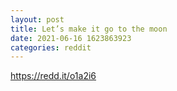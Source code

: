 ```yaml
--- 
layout: post 
title: Let’s make it go to the moon 
date: 2021-06-16 1623863923 
categories: reddit 
--- 
```

https://redd.it/o1a2i6